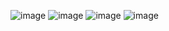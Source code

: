 ![image](https://github.com/user-attachments/assets/d043feac-a6c3-4f4a-9719-e2e9ac012d47)
![image](https://github.com/user-attachments/assets/5ae42eef-b3f0-4889-b78d-8232f7ff53bd)
![image](https://github.com/user-attachments/assets/4e603180-0228-407b-9736-91da40d863f3)
![image](https://github.com/user-attachments/assets/e1174ea0-604f-4a08-826e-bb0807ec6a6e)
